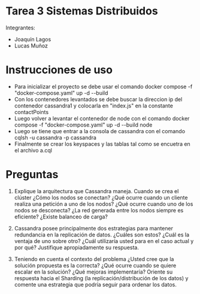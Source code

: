 # Tarea 3 Sistemas Distribuidos
Integrantes:
- Joaquín Lagos
- Lucas Muñoz

# Instrucciones de uso

- Para inicializar el proyecto se debe usar el comando docker compose -f "docker-compose.yaml" up -d --build
- Con los contenedores levantados se debe buscar la direccion ip del contenedor cassandra1 y colocarla en "index.js" en la constante contactPoints
- Luego volver a levantar el contenedor de node con el comando docker compose  -f "docker-compose.yaml" up -d --build node
- Luego se tiene que entrar a la consola de cassandra con el comando cqlsh -u cassandra -p cassandra
- Finalmente se crear los keyspaces y las tablas tal como se encuetra en el archivo a.cql

# Preguntas

1. Explique la arquitectura que Cassandra maneja. Cuando se crea el clúster ¿Cómo los nodos se conectan? ¿Qué
ocurre cuando un cliente realiza una petición a uno de los nodos? ¿Qué ocurre cuando uno de los nodos se desconecta?
¿La red generada entre los nodos siempre es eficiente? ¿Existe balanceo de carga?

2. Cassandra posee principalmente dos estrategias para mantener redundancia en la replicación de datos. ¿Cuáles son
estos? ¿Cuál es la ventaja de uno sobre otro? ¿Cuál utilizaría usted para en el caso actual y por qué? Justifique
apropiadamente su respuesta.

3. Teniendo en cuenta el contexto del problema ¿Usted cree que la solución propuesta es la correcta? ¿Qué ocurre
cuando se quiere escalar en la solución? ¿Qué mejoras implementaría? Oriente su respuesta hacia el Sharding (la
replicación/distribución de los datos) y comente una estrategia que podría seguir para ordenar los datos.
